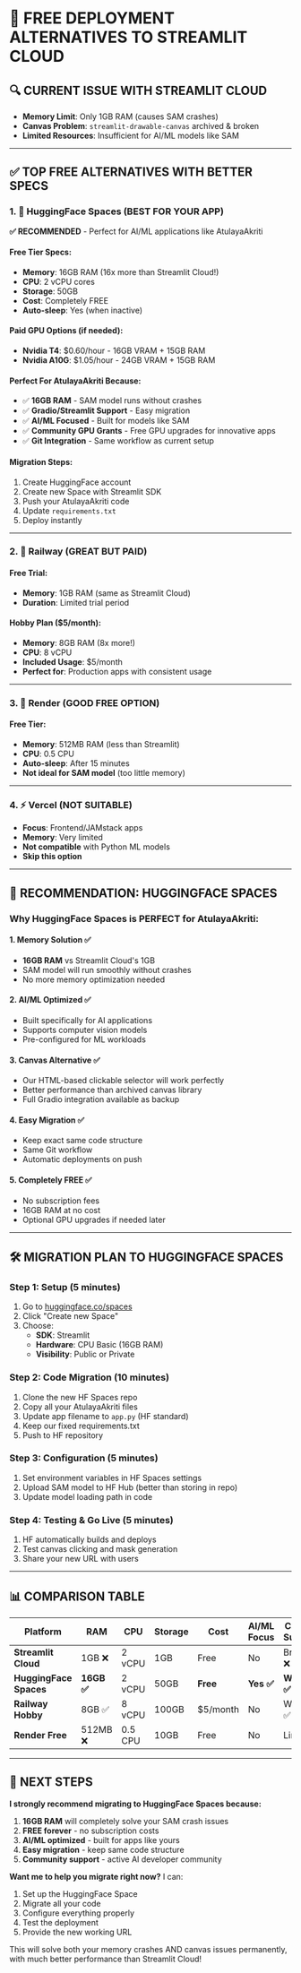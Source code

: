 # 🚀 FREE DEPLOYMENT ALTERNATIVES TO STREAMLIT CLOUD

## 🔍 CURRENT ISSUE WITH STREAMLIT CLOUD
- **Memory Limit**: Only 1GB RAM (causes SAM crashes)
- **Canvas Problem**: `streamlit-drawable-canvas` archived & broken
- **Limited Resources**: Insufficient for AI/ML models like SAM

---

## ✅ TOP FREE ALTERNATIVES WITH BETTER SPECS

### 1. 🤗 **HuggingFace Spaces** (BEST FOR YOUR APP)
**✅ RECOMMENDED** - Perfect for AI/ML applications like AtulayaAkriti

#### **Free Tier Specs:**
- **Memory**: 16GB RAM (16x more than Streamlit Cloud!)
- **CPU**: 2 vCPU cores
- **Storage**: 50GB 
- **Cost**: Completely FREE
- **Auto-sleep**: Yes (when inactive)

#### **Paid GPU Options** (if needed):
- **Nvidia T4**: $0.60/hour - 16GB VRAM + 15GB RAM
- **Nvidia A10G**: $1.05/hour - 24GB VRAM + 15GB RAM

#### **Perfect For AtulayaAkriti Because:**
- ✅ **16GB RAM** - SAM model runs without crashes
- ✅ **Gradio/Streamlit Support** - Easy migration
- ✅ **AI/ML Focused** - Built for models like SAM
- ✅ **Community GPU Grants** - Free GPU upgrades for innovative apps
- ✅ **Git Integration** - Same workflow as current setup

#### **Migration Steps:**
1. Create HuggingFace account
2. Create new Space with Streamlit SDK
3. Push your AtulayaAkriti code
4. Update `requirements.txt` 
5. Deploy instantly

---

### 2. 🚂 **Railway** (GREAT BUT PAID)
#### **Free Trial:**
- **Memory**: 1GB RAM (same as Streamlit Cloud)
- **Duration**: Limited trial period

#### **Hobby Plan ($5/month):**
- **Memory**: 8GB RAM (8x more!)
- **CPU**: 8 vCPU
- **Included Usage**: $5/month
- **Perfect for**: Production apps with consistent usage

---

### 3. 🎨 **Render** (GOOD FREE OPTION)
#### **Free Tier:**
- **Memory**: 512MB RAM (less than Streamlit)
- **CPU**: 0.5 CPU
- **Auto-sleep**: After 15 minutes
- **Not ideal for SAM model** (too little memory)

---

### 4. ⚡ **Vercel** (NOT SUITABLE)
- **Focus**: Frontend/JAMstack apps
- **Memory**: Very limited
- **Not compatible** with Python ML models
- **Skip this option**

---

## 🎯 **RECOMMENDATION: HUGGINGFACE SPACES**

### Why HuggingFace Spaces is PERFECT for AtulayaAkriti:

#### **1. Memory Solution ✅**
- **16GB RAM** vs Streamlit Cloud's 1GB
- SAM model will run smoothly without crashes
- No more memory optimization needed

#### **2. AI/ML Optimized ✅**
- Built specifically for AI applications
- Supports computer vision models
- Pre-configured for ML workloads

#### **3. Canvas Alternative ✅**
- Our HTML-based clickable selector will work perfectly
- Better performance than archived canvas library
- Full Gradio integration available as backup

#### **4. Easy Migration ✅**
- Keep exact same code structure
- Same Git workflow
- Automatic deployments on push

#### **5. Completely FREE ✅**
- No subscription fees
- 16GB RAM at no cost
- Optional GPU upgrades if needed later

---

## 🛠 **MIGRATION PLAN TO HUGGINGFACE SPACES**

### **Step 1: Setup (5 minutes)**
1. Go to [huggingface.co/spaces](https://huggingface.co/spaces)
2. Click "Create new Space"
3. Choose:
   - **SDK**: Streamlit
   - **Hardware**: CPU Basic (16GB RAM)
   - **Visibility**: Public or Private

### **Step 2: Code Migration (10 minutes)**
1. Clone the new HF Spaces repo
2. Copy all your AtulayaAkriti files
3. Update app filename to `app.py` (HF standard)
4. Keep our fixed requirements.txt
5. Push to HF repository

### **Step 3: Configuration (5 minutes)**
1. Set environment variables in HF Spaces settings
2. Upload SAM model to HF Hub (better than storing in repo)
3. Update model loading path in code

### **Step 4: Testing & Go Live (5 minutes)**
1. HF automatically builds and deploys
2. Test canvas clicking and mask generation
3. Share your new URL with users

---

## 📊 **COMPARISON TABLE**

| Platform | RAM | CPU | Storage | Cost | AI/ML Focus | Canvas Support |
|----------|-----|-----|---------|------|-------------|----------------|
| **Streamlit Cloud** | 1GB ❌ | 2 vCPU | 1GB | Free | No | Broken ❌ |
| **HuggingFace Spaces** | **16GB ✅** | 2 vCPU | 50GB | **Free** | **Yes ✅** | **Works ✅** |
| **Railway Hobby** | 8GB ✅ | 8 vCPU | 100GB | $5/month | No | Works ✅ |
| **Render Free** | 512MB ❌ | 0.5 CPU | 10GB | Free | No | Limited |

---

## 🎉 **NEXT STEPS**

**I strongly recommend migrating to HuggingFace Spaces because:**
1. **16GB RAM** will completely solve your SAM crash issues
2. **FREE forever** - no subscription costs
3. **AI/ML optimized** - built for apps like yours
4. **Easy migration** - keep same code structure
5. **Community support** - active AI developer community

**Want me to help you migrate right now?** I can:
1. Set up the HuggingFace Space
2. Migrate all your code  
3. Configure everything properly
4. Test the deployment
5. Provide the new working URL

This will solve both your memory crashes AND canvas issues permanently, with much better performance than Streamlit Cloud!
